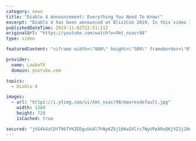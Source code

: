 ```yaml
---
category: news
title: "Diablo 4 Announcement: Everything You Need To Know!"
excerpt: "Diablo 4 has been announced at BlizzCon 2019. In this video I go over everything you need to know about this upcoming Blizzard Entertainment game."
publishedDateTime: 2019-11-02T22:51:11Z
originalUrl: "https://youtube.com/watch?v=Xmt_nsacr98"
type: video

featuredContent: "<iframe width=\"800\" height=\"500\" frameborder=\"0\" src=\"https://www.youtube.com/embed/Xmt_nsacr98\" allow=\"accelerometer; autoplay; encrypted-media; gyroscope; picture-in-picture\" allowfullscreen></iframe>"

provider:
  name: LowkoTV
  domain: youtube.com

topics:
  - Diablo 4

images:
  - url: "https://i.ytimg.com/vi/Xmt_nsacr98/maxresdefault.jpg"
    width: 1280
    height: 720
    isCached: true

secured: "jVG4kGzCDYT96TYKZEDguUsAl7hNyKZSj16Kw2Xlrc7WyUPpARxQKjVZJjJ0eJhgYdagc+WfhbpYZrHNJYHVjqEV+yM2aWUAzG/SjcKyJsySA78FS7zef+Xst9pTyDAxp31s8XjZFuyBPQQjKt4lnruXFapQ5NRyTf5Z2J26P+HlKglKLFdTurr9xEIYTUw84Jyh6bHwcVsWyMa99KReYmKR5va4+FEX3NjMrbGAcFwVkZKUQDmNX28J8Bk8XWBhBnAZrlPx6gl1gR8eaUmyJ58dPhcOKYh3YBM0TcuwiKtI/8ZvkzzLizeSBzj6YOuTDZDSHP0XuNwgU63KYP51vo5ZlXQlamZTUiUq0mtY6tb2nMtVMjECgQPU+HQpo1bRYjuYNn4Idp3bHKcl5pIMWLJFIsGrpAdEH66FiE/fn8Hbfr7NmnuSlQO/JNQ3/VUl;xMkwookJwhynqPaUvWXeWw=="
---
```


